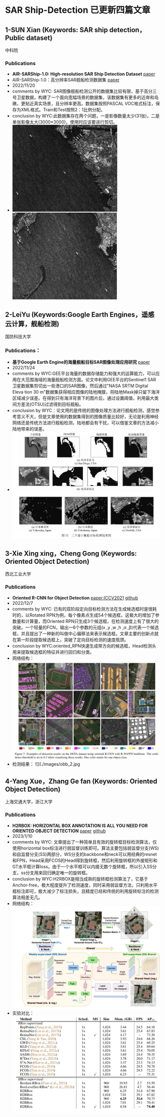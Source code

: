 # SAR Ship-Detection  已更新四篇文章

## 1-SUN Xian (Keywords: SAR ship detection，Public dataset) 
中科院
### Publications
   - **AIR-SARShip-1.0: High-resolution SAR Ship Detection Dataset**  [paper](https://radars.ac.cn/en/article/doi/10.12000/JR19097) 
   - AIR-SARShip-1.0：高分辨率SAR舰船检测数据集 [paper](https://radars.ac.cn/article/doi/10.12000/JR19097)
  - 2022/11/20
  - comments by WYC: SAR图像舰船检测公开的数据集比较有限，基于高分三号卫星数据，构建了一个面向宽幅场景的数据集，该数据集有更多的近岸和岛礁，更贴近真实场景，且分辨率更高。数据集按照PASCAL VOC格式标注，保存为XML格式。Train和Test按照2：1比例分配。
  - conclusion by WYC:此数据集存在两个问题，一是影像数量太少(31张)，二是单张影像太大(3000*3000)，使用时应该要进行剪切。
  - ![](./images/sar_ship1.jpg) ![](./images/sar_ship2.jpg)
## 2-LeiYu (Keywords:Google Earth Engines，遥感云计算，舰船检测)
国防科技大学
### Publications：
   - **基于Google Earth Engine的海量舰船目标SAR图像处理应用研究** [paper](https://www.signalpro.com.cn/cn/article/doi/10.16798/j.issn.1003-0530.2021.06.019)
   - 2022/11/24
   - comments by WYC:GEE平台海量的数据存储能力和强大的运算能力，可以应用在大范围海域的海量舰船检测方面。论文中利用GEE平台的Sentinel1 SAR卫星数据集剪切出一些港口的SAR图像，然后通过"NASA SRTM Digital Eleva tion 30 m"数据集获得相应图像的陆地掩膜，将陆地Mask掉只留下海洋区域减少误差。在得到只有海洋背景下的图片后，通过设置阈值，利用最大类间方差法(OTSU)过滤得到目标舰船。
   - conclusion by WYC：论文用的是传统的图像处理方法进行舰船检测，感觉参考意义不大，但是文章使用的数据集得到的图像质量比较好，无论是利用神经网络还是传统方法进行舰船检测，陆地都会有干扰，可以借鉴文章的方法减小陆地带来的误差。
   - ![](./images/Gee_img1.jpg) ![](./images/Gee_img2.jpg)
## 3-Xie Xing xing，Cheng Gong (Keywords: Oriented Object Detection) 
西北工业大学
### Publications
   - **Oriented R-CNN for Object Detection**  [paper:ICCV2021](https://arxiv.org/abs/2108.05699)   [github](https://arxiv.org/abs/2108.05699) 
  - 2022/12/7
  - comments by WYC: 已有的双阶段定向目标检测方法在生成候选框时是很耗时的，以Rotated RPN为例，每个像素点生成54个候选框，这极大的增加了参数量和计算量，而Oriented RPN只生成3个候选框，在检测速度上有了很大的突破。一个轻量的FCN，输出一6个参数的元组(x ,y ,w ,h ,α ,β)代表一个候选框，并且提出了一种新的叫做中心偏移法来表示候选框。文章主要的创新点就在第一阶段提取候选框上，突破了定向目标检测的速度瓶颈。
  - conclusion by WYC:oriented_RPN快速生成带方向的候选框，Head检测头用来提取候选框的特征并进行回归和分类。
  - 网络结构：
      ![](./images/obb_1.jpg) 
  - 检测结果：
      ![](./images/obb_2.jpg
## 4-Yang Xue，Zhang Ge fan (Keywords: Oriented Object Detection) 
上海交通大学，浙江大学
### Publications
- **H2RBOX: HORIZONTAL BOX ANNOTATION IS ALL YOU NEED FOR ORIENTED OBJECT DETECTION**  [paper](https://arxiv.org/abs/2210.06742)   [github](https://github.com/yangxue0827/h2rbox-mmrotate)
- 2023/1/10
- comments by WYC: 文章提出了一种简单且有效的旋转框目标检测算法，仅使用horizontal box标注进行弱监督训练即可。算法主要包括弱监督分支(WS)和自监督分支(SS)两部分，WS分支的backbone和neck可以用经典的resnet和FPN，Head采用FCOS的Head得到旋转框，然后利用旋转框的外接矩形和GT水平框计算loss。由于一个水平框可以内接无数个旋转框，所以引入SS分支，ss分支用来回归确定唯一的旋转框。
- conclusion by WYC:H2RBOX是相当成熟的旋转框检测算法了，它基于Anchor-free，极大程度提升了检测速度，同时采用弱监督方法，只利用水平框标注即可，极大减少了标注损失，且精度已经和传统的利用旋转标注的检测算法相差无几。
- 网络结构：
  ![](./images/H2R_img1.jpg)
- 实验对比：
  ![](./images/H2R_img2.jpg)